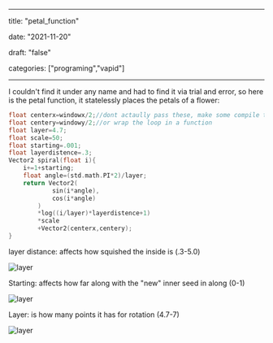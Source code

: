 
---

title: "petal\_function"

date: "2021-11-20"

draft: "false"

categories: ["programing","vapid"]

---

I couldn't find it under any name and had to find it via trial and error, so here is the petal function, it statelessly places the petals of a flower:

```c
float centerx=windowx/2;//dont actaully pass these, make some compile time
float centery=windowy/2;//or wrap the loop in a function
float layer=4.7;
float scale=50;
float starting=.001;
float layerdistence=.3;
Vector2 spiral(float i){
	i+=1+starting;
	float angle=(std.math.PI*2)/layer;
	return Vector2(
			sin(i*angle),
			cos(i*angle)
		)
		*log((i/layer)*layerdistence+1)
		*scale
		+Vector2(centerx,centery);
}
```

layer distance: affects how squished the inside is (.3-5.0)

![layer](/images/layerdistence.gif)

Starting: affects how far along with the "new" inner seed in along (0-1)

![layer](/images/starting.gif)

Layer: is how many points it has for rotation (4.7-7)

![layer](/images/layer.gif)